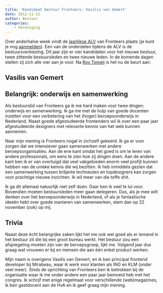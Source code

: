 ```yaml
---
title: 'Kandidaat bestuur Fronteers: Vasilis van Gemert'
date: 2012-11-12
author: Bestuur
categories:
    - Vereniging
---
```


Over anderhalve week vindt de [jaarlijkse ALV](/blog/2012/10/kom-naar-de-algemene-ledenvergadering-2012) van Fronteers plaats (je kunt je nog [aanmelden](/vereniging/bestuur#formulier-1)). Een van de onderdelen tijdens de ALV is de bestuursverkiezing. Dit jaar zijn er vier kandidaten voor het nieuwe bestuur, twee zittende bestuursleden en twee nieuwe leden. In de komende dagen stellen zij zich alle vier aan je voor. Na [Roy Tomeij](/blog/2012/11/kandidaat-bestuur-roy-tomeij) is het nu de beurt aan:

## Vasilis van Gemert

## Belangrijk: onderwijs en samenwerking

Als bestuurslid van Fronteers ga ik me hard maken voor twee dingen: onderwijs en samenwerking. Ik ga me met de hulp van goede docenten inzetten voor een verbetering van het (hoger) beroepsonderwijs in Nederland. Naast goede afgestudeerde frontenders wil ik over een paar jaar afgestudeerde designers met relevante kennis van het web kunnen aannemen.

Naar mijn mening is Fronteers nogal in zichzelf gekeerd. Ik ga er voor zorgen dat we intensiever gaan samenwerken met andere beroepsorganisaties. Aan de ene kant omdat het goed is om te leren van andere professionals, om eens te zien hoe zij dingen doen. Aan de andere kant ben ik er van overtuigd dat veel vakgebieden enorm veel profijt kunnen hebben van de unieke kennis die wij bezitten. Ik heb inmiddels gezien dat een samenwerking tussen briljante techneuten en topdesigners kan zorgen voor prachtige nieuwe inzichten. Ik wil meer van die toffe shit.

Ik ga dit allemaal natuurlijk niet zelf doen. Daar ben ik veel te lui voor. Bovendien moeten bestuursleden meer gaan delegeren. Dus, als je mee wilt denken over het beroepsonderwijs in Nederland, of als je fantastische ideeën hebt over goede manieren van samenwerken, stem dan op 22 november (ook) op mij.

## Trivia

Naast deze écht belangrijke zaken lijkt het me ook wel goed als er iemand in het bestuur zit die bij een groot bureau werkt. Het bestuur zou een afspiegeling moeten zijn van de beroepsgroep, lijkt me. Volgend jaar dus graag wat vrouwen er bij en mensen die aan één enkel product werken.

Mijn naam is overigens Vasilis van Gemert, en ik ben principal frontend developer bij Mirabeau, waar ik werk voor klanten als ING en KLM (onder veel meer). Sinds de oprichting van Fronteers ben ik betrokken bij de organisatie waar ik me onder andere een paar jaar bemoeid heb met het congres. Ik schrijf met enige regelmaat voor verschillende (web)magazines, ik ben gastdocent aan de HvA en ik geef graag mijn mening.
